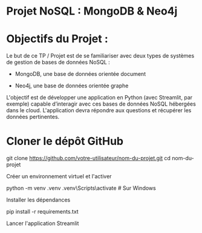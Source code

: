 # Projet NoSQL : MongoDB & Neo4j

# Objectifs du Projet :

Le but de ce TP / Projet est de se familiariser avec deux types de systèmes de gestion de bases de données NoSQL :

- MongoDB, une base de données orientée document

- Neo4j, une base de données orientée graphe

L'objectif est de développer une application en Python (avec Streamlit, par exemple) capable d’interagir avec ces bases de données NoSQL hébergées dans le cloud. L'application devra répondre aux questions et récupérer les données pertinentes.

# Cloner le dépôt GitHub

git clone https://github.com/votre-utilisateur/nom-du-projet.git
cd nom-du-projet

Créer un environnement virtuel et l'activer

python -m venv .venv
.venv\Scripts\activate     # Sur Windows

Installer les dépendances

pip install -r requirements.txt

Lancer l'application Streamlit

